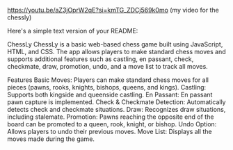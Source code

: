 https://youtu.be/aZ3jOprW2qE?si=kmTG_ZDCj569k0mo
(my video for the chessly)




Here's a simple text version of your README:

ChessLy
ChessLy is a basic web-based chess game built using JavaScript, HTML, and CSS. The app allows players to make standard chess moves and supports additional features such as castling, en passant, check, checkmate, draw, promotion, undo, and a move list to track all moves.

Features
Basic Moves: Players can make standard chess moves for all pieces (pawns, rooks, knights, bishops, queens, and kings).
Castling: Supports both kingside and queenside castling.
En Passant: En passant pawn capture is implemented.
Check & Checkmate Detection: Automatically detects check and checkmate situations.
Draw: Recognizes draw situations, including stalemate.
Promotion: Pawns reaching the opposite end of the board can be promoted to a queen, rook, knight, or bishop.
Undo Option: Allows players to undo their previous moves.
Move List: Displays all the moves made during the game.
